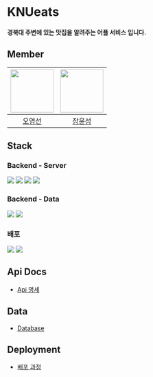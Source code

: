 # KNUeats
#### 경북대 주변에 있는 맛집을 알려주는 어플 서비스 입니다.
## Member 
| [<img src="https://avatars.githubusercontent.com/u/63745627?v=4" width="100px">](https://github.com/kasterra) | [<img src="https://github.com/JangYunSeong.png" width="100px">](https://github.com/JangYunSeong) |
| :--------------------------------------------------------------------------------------: | :----------------------------------------------------------------------------------------------: |
|                          [오영선](https://github.com/oyoungsun)                           |                            [장윤성](https://github.com/JangYunSeong)                             |
## Stack
### Backend - Server
<img src="https://img.shields.io/badge/java-007396?style=for-the-badge&logo=java&logoColor=white"> 
<img src="https://img.shields.io/badge/spring-6DB33F?style=for-the-badge&logo=spring&logoColor=white">
<img src="https://img.shields.io/badge/springboot-6DB33F?style=for-the-badge&logo=springboot&logoColor=white">
<img src="https://img.shields.io/badge/mysql-4479A1?style=for-the-badge&logo=mysql&logoColor=white">

### Backend - Data
<img src="https://img.shields.io/badge/python-3776AB?style=for-the-badge&logo=python&logoColor=white">
<img src="https://img.shields.io/badge/selenium-43B02A?style=for-the-badge&logo=Selenium&logoColor=white">

### 배포
<img src="https://img.shields.io/badge/heroku-430098?style=for-the-badge&logo=Heroku&logoColor=white">
<img src="https://img.shields.io/badge/amazonaws-232F3E?style=for-the-badge&logo=amazonaws&logoColor=white">

## Api Docs
- [Api 명세](https://github.com/GDSC-KNU/KNUeats-Backend/wiki/Api-Docs)

## Data
- [Database](https://github.com/GDSC-KNU/KNUeats-Backend/tree/master/python#readme)

## Deployment
- [배포 과정](https://github.com/GDSC-KNU/KNUeats-Backend/wiki/deployment)
